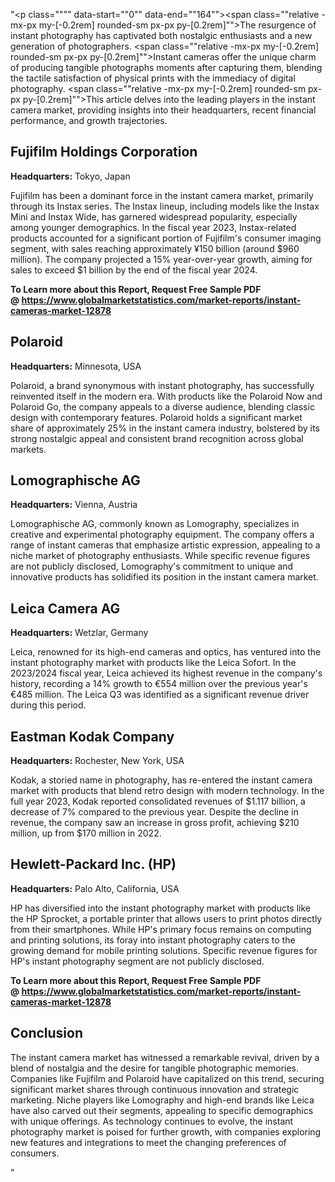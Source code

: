 "<p class="""" data-start=""0"" data-end=""164""><span class=""relative -mx-px my-[-0.2rem] rounded-sm px-px py-[0.2rem]"">The resurgence of instant photography has captivated both nostalgic enthusiasts and a new generation of photographers.</span> <span class=""relative -mx-px my-[-0.2rem] rounded-sm px-px py-[0.2rem]"">Instant cameras offer the unique charm of producing tangible photographs moments after capturing them, blending the tactile satisfaction of physical prints with the immediacy of digital photography.</span> <span class=""relative -mx-px my-[-0.2rem] rounded-sm px-px py-[0.2rem]"">This article delves into the leading players in the instant camera market, providing insights into their headquarters, recent financial performance, and growth trajectories.</span></p>
<h2 class="""" data-start=""166"" data-end=""198"">Fujifilm Holdings Corporation</h2>
<p class="""" data-start=""200"" data-end=""299""><strong data-start=""200"" data-end=""217"">Headquarters:</strong> <span class=""relative -mx-px my-[-0.2rem] rounded-sm px-px py-[0.2rem]"">Tokyo, Japan</span></p>
<p class="""" data-start=""301"" data-end=""538""><span class=""relative -mx-px my-[-0.2rem] rounded-sm px-px py-[0.2rem]"">Fujifilm has been a dominant force in the instant camera market, primarily through its Instax series.</span> <span class=""relative -mx-px my-[-0.2rem] rounded-sm px-px py-[0.2rem]"">The Instax lineup, including models like the Instax Mini and Instax Wide, has garnered widespread popularity, especially among younger demographics.</span> <span class=""relative -mx-px my-[-0.2rem] rounded-sm px-px py-[0.2rem]"">In the fiscal year 2023, Instax-related products accounted for a significant portion of Fujifilm's consumer imaging segment, with sales reaching approximately &yen;150 billion (around $960 million).</span> <span class=""relative -mx-px my-[-0.2rem] rounded-sm px-px py-[0.2rem]"">The company projected a 15% year-over-year growth, aiming for sales to exceed $1 billion by the end of the fiscal year 2024.</span></p>
<p class="""" data-start=""301"" data-end=""538""><span class=""relative -mx-px my-[-0.2rem] rounded-sm px-px py-[0.2rem]""><strong>To Learn more about this Report, Request Free Sample PDF @&nbsp;<a href=""https://www.globalmarketstatistics.com/market-reports/instant-cameras-market-12878"">https://www.globalmarketstatistics.com/market-reports/instant-cameras-market-12878</a></strong></span></p>
<h2 class="""" data-start=""540"" data-end=""551"">Polaroid</h2>
<p class="""" data-start=""553"" data-end=""656""><strong data-start=""553"" data-end=""570"">Headquarters:</strong> <span class=""relative -mx-px my-[-0.2rem] rounded-sm px-px py-[0.2rem]"">Minnesota, USA</span></p>
<p class="""" data-start=""658"" data-end=""863""><span class=""relative -mx-px my-[-0.2rem] rounded-sm px-px py-[0.2rem]"">Polaroid, a brand synonymous with instant photography, has successfully reinvented itself in the modern era.</span> <span class=""relative -mx-px my-[-0.2rem] rounded-sm px-px py-[0.2rem]"">With products like the Polaroid Now and Polaroid Go, the company appeals to a diverse audience, blending classic design with contemporary features.</span> <span class=""relative -mx-px my-[-0.2rem] rounded-sm px-px py-[0.2rem]"">Polaroid holds a significant market share of approximately 25% in the instant camera industry, bolstered by its strong nostalgic appeal and consistent brand recognition across global markets.</span>&nbsp;</p>
<h2 class="""" data-start=""865"" data-end=""885"">Lomographische AG</h2>
<p class="""" data-start=""887"" data-end=""990""><strong data-start=""887"" data-end=""904"">Headquarters:</strong> <span class=""relative -mx-px my-[-0.2rem] rounded-sm px-px py-[0.2rem]"">Vienna, Austria</span></p>
<p class="""" data-start=""992"" data-end=""1157""><span class=""relative -mx-px my-[-0.2rem] rounded-sm px-px py-[0.2rem]"">Lomographische AG, commonly known as Lomography, specializes in creative and experimental photography equipment.</span> <span class=""relative -mx-px my-[-0.2rem] rounded-sm px-px py-[0.2rem]"">The company offers a range of instant cameras that emphasize artistic expression, appealing to a niche market of photography enthusiasts.</span> <span class=""relative -mx-px my-[-0.2rem] rounded-sm px-px py-[0.2rem]"">While specific revenue figures are not publicly disclosed, Lomography's commitment to unique and innovative products has solidified its position in the instant camera market.</span></p>
<h2 class="""" data-start=""1159"" data-end=""1177"">Leica Camera AG</h2>
<p class="""" data-start=""1179"" data-end=""1282""><strong data-start=""1179"" data-end=""1196"">Headquarters:</strong> <span class=""relative -mx-px my-[-0.2rem] rounded-sm px-px py-[0.2rem]"">Wetzlar, Germany</span></p>
<p class="""" data-start=""1284"" data-end=""1489""><span class=""relative -mx-px my-[-0.2rem] rounded-sm px-px py-[0.2rem]"">Leica, renowned for its high-end cameras and optics, has ventured into the instant photography market with products like the Leica Sofort.</span> <span class=""relative -mx-px my-[-0.2rem] rounded-sm px-px py-[0.2rem]"">In the 2023/2024 fiscal year, Leica achieved its highest revenue in the company's history, recording a 14% growth to &euro;554 million over the previous year's &euro;485 million.</span> <span class=""relative -mx-px my-[-0.2rem] rounded-sm px-px py-[0.2rem]"">The Leica Q3 was identified as a significant revenue driver during this period.</span></p>
<h2 class="""" data-start=""1491"" data-end=""1515"">Eastman Kodak Company</h2>
<p class="""" data-start=""1517"" data-end=""1620""><strong data-start=""1517"" data-end=""1534"">Headquarters:</strong> <span class=""relative -mx-px my-[-0.2rem] rounded-sm px-px py-[0.2rem]"">Rochester, New York, USA</span></p>
<p class="""" data-start=""1622"" data-end=""1827""><span class=""relative -mx-px my-[-0.2rem] rounded-sm px-px py-[0.2rem]"">Kodak, a storied name in photography, has re-entered the instant camera market with products that blend retro design with modern technology.</span> <span class=""relative -mx-px my-[-0.2rem] rounded-sm px-px py-[0.2rem]"">In the full year 2023, Kodak reported consolidated revenues of $1.117 billion, a decrease of 7% compared to the previous year.</span> <span class=""relative -mx-px my-[-0.2rem] rounded-sm px-px py-[0.2rem]"">Despite the decline in revenue, the company saw an increase in gross profit, achieving $210 million, up from $170 million in 2022.</span> </p>
<h2 class="""" data-start=""1829"" data-end=""1857"">Hewlett-Packard Inc. (HP)</h2>
<p class="""" data-start=""1859"" data-end=""1962""><strong data-start=""1859"" data-end=""1876"">Headquarters:</strong> <span class=""relative -mx-px my-[-0.2rem] rounded-sm px-px py-[0.2rem]"">Palo Alto, California, USA</span></p>
<p class="""" data-start=""1964"" data-end=""2129""><span class=""relative -mx-px my-[-0.2rem] rounded-sm px-px py-[0.2rem]"">HP has diversified into the instant photography market with products like the HP Sprocket, a portable printer that allows users to print photos directly from their smartphones.</span> <span class=""relative -mx-px my-[-0.2rem] rounded-sm px-px py-[0.2rem]"">While HP's primary focus remains on computing and printing solutions, its foray into instant photography caters to the growing demand for mobile printing solutions.</span> <span class=""relative -mx-px my-[-0.2rem] rounded-sm px-px py-[0.2rem]"">Specific revenue figures for HP's instant photography segment are not publicly disclosed.</span></p>
<p class="""" data-start=""1964"" data-end=""2129""><strong>To Learn more about this Report, Request Free Sample PDF @&nbsp;<a href=""https://www.globalmarketstatistics.com/market-reports/instant-cameras-market-12878"">https://www.globalmarketstatistics.com/market-reports/instant-cameras-market-12878</a></strong></p>
<h2 class="""" data-start=""2131"" data-end=""2144"">Conclusion</h2>
<p class="""" data-start=""2146"" data-end=""2351""><span class=""relative -mx-px my-[-0.2rem] rounded-sm px-px py-[0.2rem]"">The instant camera market has witnessed a remarkable revival, driven by a blend of nostalgia and the desire for tangible photographic memories.</span> <span class=""relative -mx-px my-[-0.2rem] rounded-sm px-px py-[0.2rem]"">Companies like Fujifilm and Polaroid have capitalized on this trend, securing significant market shares through continuous innovation and strategic marketing.</span> <span class=""relative -mx-px my-[-0.2rem] rounded-sm px-px py-[0.2rem]"">Niche players like Lomography and high-end brands like Leica have also carved out their segments, appealing to specific demographics with unique offerings.</span> <span class=""relative -mx-px my-[-0.2rem] rounded-sm px-px py-[0.2rem]"">As technology continues to evolve, the instant photography market is poised for further growth, with companies exploring new features and integrations to meet the changing preferences of consumers.</span></p>"
